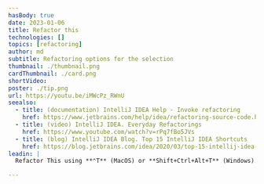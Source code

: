 ```yaml
---
hasBody: true
date: 2023-01-06
title: Refactor this
technologies: []
topics: [refactoring]
author: md
subtitle: Refactoring options for the selection
thumbnail: ./thumbnail.png
cardThumbnail: ./card.png
shortVideo:
poster: ./tip.png
url: https://youtu.be/iMWcPz_RWnU
seealso:
  - title: (documentation) IntelliJ IDEA Help - Invoke refactoring
    href: https://www.jetbrains.com/help/idea/refactoring-source-code.html#refactoring_invoke
  - title: (video) IntelliJ IDEA. Everyday Refactorings
    href: https://www.youtube.com/watch?v=rPq7fBo5JVs
  - title: (blog) IntelliJ IDEA Blog. Top 15 IntelliJ IDEA Shortcuts
    href: https://blog.jetbrains.com/idea/2020/03/top-15-intellij-idea-shortcuts/
leadin: |
  Refactor This using **⌃T** (MacOS) or **Shift+Ctrl+Alt+T** (Windows). Most refactorings have their own shortcut, but this shows us refactoring options for the selection. Select the menu item by pressing its number instead of using arrow keys.

---
```

